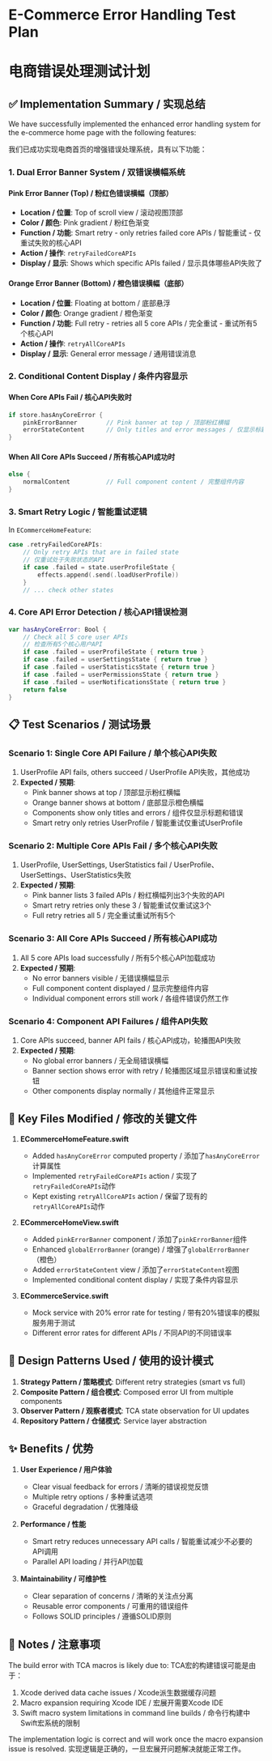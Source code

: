 # E-Commerce Error Handling Test Plan
# 电商错误处理测试计划

## ✅ Implementation Summary / 实现总结

We have successfully implemented the enhanced error handling system for the e-commerce home page with the following features:

我们已成功实现电商首页的增强错误处理系统，具有以下功能：

### 1. Dual Error Banner System / 双错误横幅系统

#### Pink Error Banner (Top) / 粉红色错误横幅（顶部）
- **Location / 位置**: Top of scroll view / 滚动视图顶部
- **Color / 颜色**: Pink gradient / 粉红色渐变
- **Function / 功能**: Smart retry - only retries failed core APIs / 智能重试 - 仅重试失败的核心API
- **Action / 操作**: `retryFailedCoreAPIs`
- **Display / 显示**: Shows which specific APIs failed / 显示具体哪些API失败了

#### Orange Error Banner (Bottom) / 橙色错误横幅（底部）  
- **Location / 位置**: Floating at bottom / 底部悬浮
- **Color / 颜色**: Orange gradient / 橙色渐变
- **Function / 功能**: Full retry - retries all 5 core APIs / 完全重试 - 重试所有5个核心API
- **Action / 操作**: `retryAllCoreAPIs`
- **Display / 显示**: General error message / 通用错误消息

### 2. Conditional Content Display / 条件内容显示

#### When Core APIs Fail / 核心API失败时
```swift
if store.hasAnyCoreError {
    pinkErrorBanner        // Pink banner at top / 顶部粉红横幅
    errorStateContent      // Only titles and error messages / 仅显示标题和错误消息
}
```

#### When All Core APIs Succeed / 所有核心API成功时
```swift
else {
    normalContent          // Full component content / 完整组件内容
}
```

### 3. Smart Retry Logic / 智能重试逻辑

In `ECommerceHomeFeature`:
```swift
case .retryFailedCoreAPIs:
    // Only retry APIs that are in failed state
    // 仅重试处于失败状态的API
    if case .failed = state.userProfileState { 
        effects.append(.send(.loadUserProfile)) 
    }
    // ... check other states
```

### 4. Core API Error Detection / 核心API错误检测

```swift
var hasAnyCoreError: Bool {
    // Check all 5 core user APIs
    // 检查所有5个核心用户API
    if case .failed = userProfileState { return true }
    if case .failed = userSettingsState { return true }
    if case .failed = userStatisticsState { return true }
    if case .failed = userPermissionsState { return true }
    if case .failed = userNotificationsState { return true }
    return false
}
```

## 📋 Test Scenarios / 测试场景

### Scenario 1: Single Core API Failure / 单个核心API失败
1. UserProfile API fails, others succeed / UserProfile API失败，其他成功
2. **Expected / 预期**:
   - Pink banner shows at top / 顶部显示粉红横幅
   - Orange banner shows at bottom / 底部显示橙色横幅
   - Components show only titles and errors / 组件仅显示标题和错误
   - Smart retry only retries UserProfile / 智能重试仅重试UserProfile

### Scenario 2: Multiple Core APIs Fail / 多个核心API失败
1. UserProfile, UserSettings, UserStatistics fail / UserProfile、UserSettings、UserStatistics失败
2. **Expected / 预期**:
   - Pink banner lists 3 failed APIs / 粉红横幅列出3个失败的API
   - Smart retry retries only these 3 / 智能重试仅重试这3个
   - Full retry retries all 5 / 完全重试重试所有5个

### Scenario 3: All Core APIs Succeed / 所有核心API成功
1. All 5 core APIs load successfully / 所有5个核心API加载成功
2. **Expected / 预期**:
   - No error banners visible / 无错误横幅显示
   - Full component content displayed / 显示完整组件内容
   - Individual component errors still work / 各组件错误仍然工作

### Scenario 4: Component API Failures / 组件API失败
1. Core APIs succeed, banner API fails / 核心API成功，轮播图API失败
2. **Expected / 预期**:
   - No global error banners / 无全局错误横幅
   - Banner section shows error with retry / 轮播图区域显示错误和重试按钮
   - Other components display normally / 其他组件正常显示

## 🔧 Key Files Modified / 修改的关键文件

1. **ECommerceHomeFeature.swift**
   - Added `hasAnyCoreError` computed property / 添加了`hasAnyCoreError`计算属性
   - Implemented `retryFailedCoreAPIs` action / 实现了`retryFailedCoreAPIs`动作
   - Kept existing `retryAllCoreAPIs` action / 保留了现有的`retryAllCoreAPIs`动作

2. **ECommerceHomeView.swift**
   - Added `pinkErrorBanner` component / 添加了`pinkErrorBanner`组件
   - Enhanced `globalErrorBanner` (orange) / 增强了`globalErrorBanner`（橙色）
   - Added `errorStateContent` view / 添加了`errorStateContent`视图
   - Implemented conditional content display / 实现了条件内容显示

3. **ECommerceService.swift**
   - Mock service with 20% error rate for testing / 带有20%错误率的模拟服务用于测试
   - Different error rates for different APIs / 不同API的不同错误率

## 🎯 Design Patterns Used / 使用的设计模式

1. **Strategy Pattern / 策略模式**: Different retry strategies (smart vs full)
2. **Composite Pattern / 组合模式**: Composed error UI from multiple components
3. **Observer Pattern / 观察者模式**: TCA state observation for UI updates
4. **Repository Pattern / 仓储模式**: Service layer abstraction

## ✨ Benefits / 优势

1. **User Experience / 用户体验**
   - Clear visual feedback for errors / 清晰的错误视觉反馈
   - Multiple retry options / 多种重试选项
   - Graceful degradation / 优雅降级

2. **Performance / 性能**
   - Smart retry reduces unnecessary API calls / 智能重试减少不必要的API调用
   - Parallel API loading / 并行API加载

3. **Maintainability / 可维护性**
   - Clear separation of concerns / 清晰的关注点分离
   - Reusable error components / 可重用的错误组件
   - Follows SOLID principles / 遵循SOLID原则

## 📝 Notes / 注意事项

The build error with TCA macros is likely due to:
TCA宏的构建错误可能是由于：

1. Xcode derived data cache issues / Xcode派生数据缓存问题
2. Macro expansion requiring Xcode IDE / 宏展开需要Xcode IDE
3. Swift macro system limitations in command line builds / 命令行构建中Swift宏系统的限制

The implementation logic is correct and will work once the macro expansion issue is resolved.
实现逻辑是正确的，一旦宏展开问题解决就能正常工作。